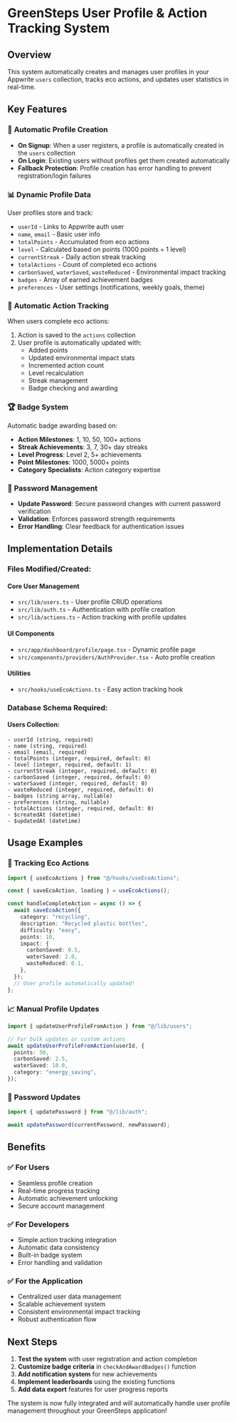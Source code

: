 # GreenSteps User Profile & Action Tracking System

## Overview
This system automatically creates and manages user profiles in your Appwrite `users` collection, tracks eco actions, and updates user statistics in real-time.

## Key Features

### 🔧 **Automatic Profile Creation**
- **On Signup**: When a user registers, a profile is automatically created in the `users` collection
- **On Login**: Existing users without profiles get them created automatically
- **Fallback Protection**: Profile creation has error handling to prevent registration/login failures

### 📊 **Dynamic Profile Data**
User profiles store and track:
- `userId` - Links to Appwrite auth user
- `name`, `email` - Basic user info
- `totalPoints` - Accumulated from eco actions
- `level` - Calculated based on points (1000 points = 1 level)
- `currentStreak` - Daily action streak tracking
- `totalActions` - Count of completed eco actions
- `carbonSaved`, `waterSaved`, `wasteReduced` - Environmental impact tracking
- `badges` - Array of earned achievement badges
- `preferences` - User settings (notifications, weekly goals, theme)

### 🎯 **Automatic Action Tracking**
When users complete eco actions:
1. Action is saved to the `actions` collection
2. User profile is automatically updated with:
   - Added points
   - Updated environmental impact stats
   - Incremented action count
   - Level recalculation
   - Streak management
   - Badge checking and awarding

### 🏆 **Badge System**
Automatic badge awarding based on:
- **Action Milestones**: 1, 10, 50, 100+ actions
- **Streak Achievements**: 3, 7, 30+ day streaks
- **Level Progress**: Level 2, 5+ achievements
- **Point Milestones**: 1000, 5000+ points
- **Category Specialists**: Action category expertise

### 🔐 **Password Management**
- **Update Password**: Secure password changes with current password verification
- **Validation**: Enforces password strength requirements
- **Error Handling**: Clear feedback for authentication issues

## Implementation Details

### Files Modified/Created:

#### **Core User Management**
- `src/lib/users.ts` - User profile CRUD operations
- `src/lib/auth.ts` - Authentication with profile creation
- `src/lib/actions.ts` - Action tracking with profile updates

#### **UI Components**
- `src/app/dashboard/profile/page.tsx` - Dynamic profile page
- `src/components/providers/AuthProvider.tsx` - Auto profile creation

#### **Utilities**
- `src/hooks/useEcoActions.ts` - Easy action tracking hook

### Database Schema Required:

#### Users Collection:
```
- userId (string, required)
- name (string, required) 
- email (email, required)
- totalPoints (integer, required, default: 0)
- level (integer, required, default: 1)
- currentStreak (integer, required, default: 0)
- carbonSaved (integer, required, default: 0)
- waterSaved (integer, required, default: 0)
- wasteReduced (integer, required, default: 0)
- badges (string array, nullable)
- preferences (string, nullable)
- totalActions (integer, required, default: 0)
- $createdAt (datetime)
- $updatedAt (datetime)
```

## Usage Examples

### 🎯 **Tracking Eco Actions**
```typescript
import { useEcoActions } from "@/hooks/useEcoActions";

const { saveEcoAction, loading } = useEcoActions();

const handleCompleteAction = async () => {
  await saveEcoAction({
    category: "recycling",
    description: "Recycled plastic bottles",
    difficulty: "easy",
    points: 10,
    impact: {
      carbonSaved: 0.5,
      waterSaved: 2.0,
      wasteReduced: 0.1,
    },
  });
  // User profile automatically updated!
};
```

### 📈 **Manual Profile Updates**
```typescript
import { updateUserProfileFromAction } from "@/lib/users";

// For bulk updates or custom actions
await updateUserProfileFromAction(userId, {
  points: 50,
  carbonSaved: 2.5,
  waterSaved: 10.0,
  category: "energy_saving",
});
```

### 🔐 **Password Updates**
```typescript
import { updatePassword } from "@/lib/auth";

await updatePassword(currentPassword, newPassword);
```

## Benefits

### ✅ **For Users**
- Seamless profile creation
- Real-time progress tracking
- Automatic achievement unlocking
- Secure account management

### ✅ **For Developers**
- Simple action tracking integration
- Automatic data consistency
- Built-in badge system
- Error handling and validation

### ✅ **For the Application**
- Centralized user data management
- Scalable achievement system
- Consistent environmental impact tracking
- Robust authentication flow

## Next Steps

1. **Test the system** with user registration and action completion
2. **Customize badge criteria** in `checkAndAwardBadges()` function
3. **Add notification system** for new achievements
4. **Implement leaderboards** using the existing functions
5. **Add data export** features for user progress reports

The system is now fully integrated and will automatically handle user profile management throughout your GreenSteps application!